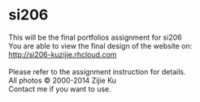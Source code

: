 si206
=====
This will be the final portfolios assignment for si206<br>
You are able to view the final design of the website on:<br>
http://si206-kuzijie.rhcloud.com<br>
<br>
Please refer to the assignment instruction for details.<br>
All photos © 2000-2014 Zijie Ku<br>
Contact me if you want to use.<br>
